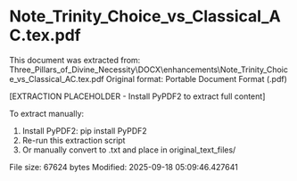 # Note_Trinity_Choice_vs_Classical_AC.tex.pdf

This document was extracted from: Three_Pillars_of_Divine_Necessity\DOCX\enhancements\Note_Trinity_Choice_vs_Classical_AC.tex.pdf
Original format: Portable Document Format (.pdf)

[EXTRACTION PLACEHOLDER - Install PyPDF2 to extract full content]

To extract manually:
1. Install PyPDF2: pip install PyPDF2
2. Re-run this extraction script  
3. Or manually convert to .txt and place in original_text_files/

File size: 67624 bytes
Modified: 2025-09-18 05:09:46.427641

